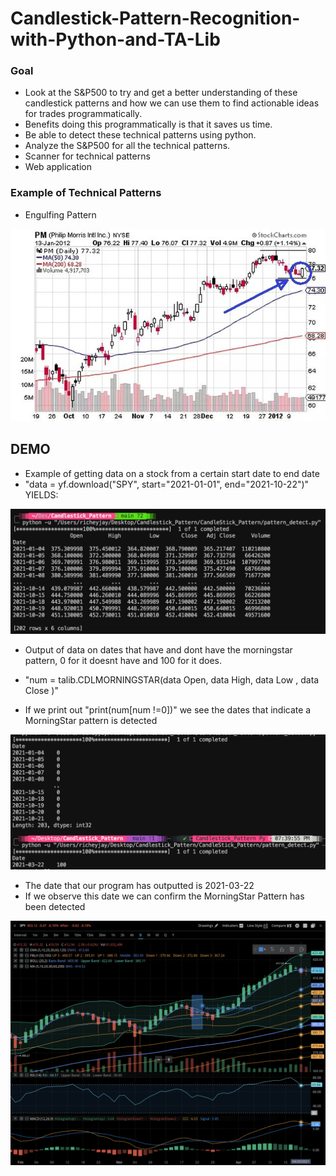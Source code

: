 # Candlestick-Pattern-Recognition-with-Python-and-TA-Lib


### Goal
- Look at the S&P500 to try and get a better understanding of these candlestick patterns and how we can use them to find actionable ideas for trades programmatically.
- Benefits doing this programmatically is that it saves us time.
- Be able to detect these technical patterns using python.
- Analyze the S&P500 for all the technical patterns.
- Scanner for technical patterns
- Web application 

### Example of Technical Patterns
- Engulfing Pattern

![](Patterns/BullishEngulfingPatternExample.jpg)

## DEMO

- Example of getting data on a stock from a certain start date to end date
- "data = yf.download("SPY", start="2021-01-01", end="2021-10-22")" YIELDS:

![](Outputs/ExampleDataOnStartEnd.png)

- Output of data on dates that have and dont have the morningstar pattern, 0 for it doesnt have and 100 for it does.

- "num = talib.CDLMORNINGSTAR(data Open, data High, data Low , data Close )"

- If we print out "print(num[num !=0])" we see the dates that indicate a MorningStar pattern is detected 

![](Outputs/DataOnMorningstarPatternSearch.png)

- The date that our program has outputted is 2021-03-22
- If we observe this date we can confirm the MorningStar Pattern has been detected

![](Outputs/ConfrimationOfMorningStarPatternAnalysis.png)

